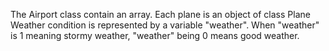 The Airport class contain an array.
Each plane is an object of class Plane
Weather condition is represented by a variable "weather". When "weather" is 1 meaning stormy weather, "weather" being 0 means good weather.
